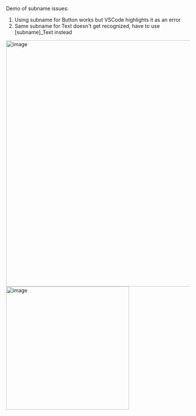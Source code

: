 Demo of subname issues:
1) Using subname for Button works but VSCode highlights it as an error
2) Same subname for Text doesn't get recognized, have to use [subname]_Text instead

<img width="673" alt="image" src="https://github.com/certified-dodo/subname/assets/131419135/bb033a83-9025-4bb3-b768-50cca8daa0f1">
<img width="337" alt="image" src="https://github.com/certified-dodo/subname/assets/131419135/91b7ddd1-6f07-46ee-a56f-ce9d09025ed7">
